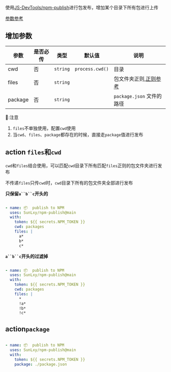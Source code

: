 使用[JS-DevTools/npm-publish](https://github.com/JS-DevTools/npm-publish)进行包发布，增加某个目录下所有包进行上传

[参数参考](https://github.com/JS-DevTools/npm-publish)

## 增加参数
| 参数  |是否必传 | 类型 | 默认值 | 说明  |
|------|--|-----|-------|------|
| cwd |否 |`string` | `process.cwd()` | 目录 |
| files |否 | `string` |  | 包文件夹正则,[正则参考](https://www.npmjs.com/package/micromatch) |
| package | 否 | `string` | | `package.json` 文件的路径|

📢:注意

1. `files`不单独使用，配置`cwd`使用
2. 当`cwd`、`files`、`package`都存在的时候，直接走`package`值进行发布

## action `files`和`cwd`

`cwd`和`files`结合使用，可以匹配`cwd`目录下所有匹配`files`正则的包文件夹进行发布

不传递`files`只传`cwd`时，`cwd`目录下所有的包文件夹全部进行发布

**只保留`a``b``c`开头的**

```yml

- name: 📦  publish to NPM
  uses: SunLxy/npm-publish@main
  with:
    token: ${{ secrets.NPM_TOKEN }}
    cwd: packages
    files: |
      a*
      b*
      c*
```

**`a``b``c`开头的过滤掉**

```yml

- name: 📦  publish to NPM
  uses: SunLxy/npm-publish@main
  with:
    token: ${{ secrets.NPM_TOKEN }}
    cwd: packages
    files: |
      *
      !a*
      !b*
      !c*
```

## action`package`

```yml

- name: 📦  publish to NPM
  uses: SunLxy/npm-publish@main
  with:
    token: ${{ secrets.NPM_TOKEN }}
    package: ./package.json
```
